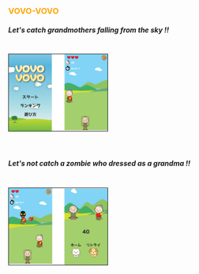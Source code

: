 
### <font color="Orange"> VOVO-VOVO </font>

##### Let's catch grandmothers falling from the sky !!
<br>
<img src="https://github.com/takumiw/src/blob/master/title_game1.png"  width="200px" border="1px" style="margin: 0 10px 0 0">
<br><br><br>

##### Let's not catch a zombie who dressed as a grandma !!
<br>
<img src="https://github.com/takumiw/src/blob/master/game2_game3.png"  width="200px" border="1px"  style="margin: 0 10px 0 0">
